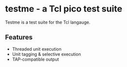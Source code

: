 # testme - a Tcl pico test suite

Testme is a test suite for the Tcl langauge.

## Features

- Threaded unit execution
- Unit tagging & selective execution
- TAP-compatible output